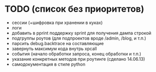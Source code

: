 TODO (список без приоритетов)
====

* сессии (+шифровка при хранении в куках)
* логи
* добавить в pprint поддержку sprint для получения дампа строкой
* подгруппы роутов (для подпроектов вроде /admin, /blog, и т.п.)
* парсить debug.backtrace на составляющие
* завернуть максимум кода внутрь xpcall
* события (начало обработки запроса, конец обработки и т.п.)
* указание конкретных методов при роутинге (сделано 14.06.13)
* самодокументация в стиле python
